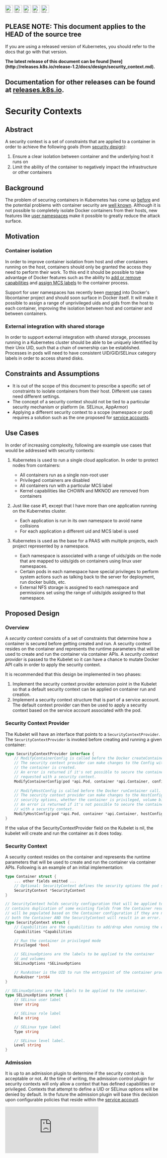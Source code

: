 <!-- BEGIN MUNGE: UNVERSIONED_WARNING -->

<!-- BEGIN STRIP_FOR_RELEASE -->

<img src="http://kubernetes.io/kubernetes/img/warning.png" alt="WARNING"
     width="25" height="25">
<img src="http://kubernetes.io/kubernetes/img/warning.png" alt="WARNING"
     width="25" height="25">
<img src="http://kubernetes.io/kubernetes/img/warning.png" alt="WARNING"
     width="25" height="25">
<img src="http://kubernetes.io/kubernetes/img/warning.png" alt="WARNING"
     width="25" height="25">
<img src="http://kubernetes.io/kubernetes/img/warning.png" alt="WARNING"
     width="25" height="25">

<h2>PLEASE NOTE: This document applies to the HEAD of the source tree</h2>

If you are using a released version of Kubernetes, you should
refer to the docs that go with that version.

<!-- TAG RELEASE_LINK, added by the munger automatically -->
<strong>
The latest release of this document can be found
[here](http://releases.k8s.io/release-1.2/docs/design/security_context.md).

Documentation for other releases can be found at
[releases.k8s.io](http://releases.k8s.io).
</strong>
--

<!-- END STRIP_FOR_RELEASE -->

<!-- END MUNGE: UNVERSIONED_WARNING -->

# Security Contexts

## Abstract

A security context is a set of constraints that are applied to a container in
order to achieve the following goals (from [security design](security.md)):

1.  Ensure a clear isolation between container and the underlying host it runs
on
2.  Limit the ability of the container to negatively impact the infrastructure
or other containers

## Background

The problem of securing containers in Kubernetes has come up
[before](http://issue.k8s.io/398) and the potential problems with container
security are [well known](http://opensource.com/business/14/7/docker-security-selinux).
Although it is not possible to completely isolate Docker containers from their
hosts, new features like [user namespaces](https://github.com/docker/libcontainer/pull/304)
make it possible to greatly reduce the attack surface.

## Motivation

### Container isolation

In order to improve container isolation from host and other containers running
on the host, containers should only be granted the access they need to perform
their work. To this end it should be possible to take advantage of Docker
features such as the ability to
[add or remove capabilities](https://docs.docker.com/reference/run/#runtime-privilege-linux-capabilities-and-lxc-configuration)
and [assign MCS labels](https://docs.docker.com/reference/run/#security-configuration)
to the container process.

Support for user namespaces has recently been
[merged](https://github.com/docker/libcontainer/pull/304) into Docker's
libcontainer project and should soon surface in Docker itself. It will make it
possible to assign a range of unprivileged uids and gids from the host to each
container, improving the isolation between host and container and between
containers.

### External integration with shared storage

In order to support external integration with shared storage, processes running
in a Kubernetes cluster should be able to be uniquely identified by their Unix
UID, such that a chain of  ownership can be established. Processes in pods will
need to have consistent UID/GID/SELinux category labels in order to access
shared disks.

## Constraints and Assumptions

* It is out of the scope of this document to prescribe a specific set of
constraints to isolate containers from their host. Different use cases need
different settings.
* The concept of a security context should not be tied to a particular security
mechanism or platform (ie. SELinux, AppArmor)
* Applying a different security context to a scope (namespace or pod) requires
a solution such as the one proposed for [service accounts](service_accounts.md).

## Use Cases

In order of increasing complexity, following are example use cases that would
be addressed with security contexts:

1.  Kubernetes is used to run a single cloud application. In order to protect
nodes from containers:
    * All containers run as a single non-root user
    * Privileged containers are disabled
    * All containers run with a particular MCS label
    * Kernel capabilities like CHOWN and MKNOD are removed from containers

2.  Just like case #1, except that I have more than one application running on
the Kubernetes cluster.
    * Each application is run in its own namespace to avoid name collisions
    * For each application a different uid and MCS label is used

3.  Kubernetes is used as the base for a PAAS with multiple projects, each
project represented by a namespace.
    * Each namespace is associated with a range of uids/gids on the node that
are mapped to uids/gids on containers using linux user namespaces.
    * Certain pods in each namespace have special privileges to perform system
actions such as talking back to the server for deployment, run docker builds,
etc.
    * External NFS storage is assigned to each namespace and permissions set
using the range of uids/gids assigned to that namespace.

## Proposed Design

### Overview

A *security context* consists of a set of constraints that determine how a
container is secured before getting created and run. A security context resides
on the container and represents the runtime parameters that will be used to
create and run the container via container APIs. A *security context provider*
is passed to the Kubelet so it can have a chance to mutate Docker API calls in
order to apply the security context.

It is recommended that this design be implemented in two phases:

1.  Implement the security context provider extension point in the Kubelet
so that a default security context can be applied on container run and creation.
2.  Implement a security context structure that is part of a service account. The
default context provider can then be used to apply a security context based on
the service account associated with the pod.

### Security Context Provider

The Kubelet will have an interface that points to a `SecurityContextProvider`.
The `SecurityContextProvider` is invoked before creating and running a given
container:

```go
type SecurityContextProvider interface {
	// ModifyContainerConfig is called before the Docker createContainer call.
	// The security context provider can make changes to the Config with which
	// the container is created.
	// An error is returned if it's not possible to secure the container as 
	// requested with a security context. 
	ModifyContainerConfig(pod *api.Pod, container *api.Container, config *docker.Config)
	
	// ModifyHostConfig is called before the Docker runContainer call.
	// The security context provider can make changes to the HostConfig, affecting
	// security options, whether the container is privileged, volume binds, etc.
	// An error is returned if it's not possible to secure the container as requested 
	// with a security context. 
	ModifyHostConfig(pod *api.Pod, container *api.Container, hostConfig *docker.HostConfig)
}
```

If the value of the SecurityContextProvider field on the Kubelet is nil, the
kubelet will create and run the container as it does today.

### Security Context

A security context resides on the container and represents the runtime
parameters that will be used to create and run the container via container APIs.
Following is an example of an initial implementation:

```go
type Container struct {
	... other fields omitted ...
	// Optional: SecurityContext defines the security options the pod should be run with
    SecurityContext *SecurityContext
}

// SecurityContext holds security configuration that will be applied to a container.  SecurityContext
// contains duplication of some existing fields from the Container resource.  These duplicate fields
// will be populated based on the Container configuration if they are not set.  Defining them on
// both the Container AND the SecurityContext will result in an error.
type SecurityContext struct {
	// Capabilities are the capabilities to add/drop when running the container
	Capabilities *Capabilities

	// Run the container in privileged mode
	Privileged *bool

	// SELinuxOptions are the labels to be applied to the container
	// and volumes
	SELinuxOptions *SELinuxOptions

	// RunAsUser is the UID to run the entrypoint of the container process.
	RunAsUser *int64
}

// SELinuxOptions are the labels to be applied to the container.
type SELinuxOptions struct {
	// SELinux user label
	User string

	// SELinux role label
	Role string

	// SELinux type label
	Type string

	// SELinux level label.
	Level string
}
```

### Admission

It is up to an admission plugin to determine if the security context is
acceptable or not. At the time of writing, the admission control plugin for
security contexts will only allow a context that has defined capabilities or
privileged. Contexts that attempt to define a UID or SELinux options will be
denied by default. In the future the admission plugin will base this decision
upon configurable policies that reside within the [service account](http://pr.k8s.io/2297).


<!-- BEGIN MUNGE: GENERATED_ANALYTICS -->
[![Analytics](https://kubernetes-site.appspot.com/UA-36037335-10/GitHub/docs/design/security_context.md?pixel)]()
<!-- END MUNGE: GENERATED_ANALYTICS -->
